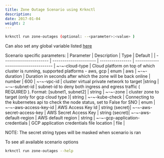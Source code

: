 ```yaml
---
title: Zone Outage Scenario using Krknctl
description: 
date: 2017-01-04
weight: 2
---
```


```bash
krknctl run zone-outages (optional: --<parameter>:<value> )
```

Can also set any global variable listed [here](../all-scenario-env-krknctl.md)


Scenario specific parameters: 
| Parameter      | Description    | Type      |  Default | 
| ----------------------- | ----------------------    | ----------------  | ------------------------------------ | 
~-~-cloud-type | Cloud platform on top of which cluster is running, supported platforms - aws,  gcp | enum | aws | 
~-~-duration | Duration in seconds after which the zone will be back online | number | 600 | 
~-~-vpc-id | cluster virtual private network to target |string | 
~-~-subnet-id | subnet-id to deny both ingress and egress traffic ( REQUIRED ). Format: [subnet1, subnet2]  | string | 
~-~-zone | cluster zone to target (only for gcp cloud type )| string | 
~-~-kube-check | Connecting to the kubernetes api to check the node status, set to False for SNO | enum |
~-~-aws-access-key-id | AWS Access Key Id | string (secret)| 
~-~-aws-secret-access-key | AWS Secret Access Key | string (secret)| 
~-~-aws-default-region | AWS default region | string | 
~-~-gcp-application-credentials | GCP application credentials file location | file | 

NOTE: The secret string types will be masked when scenario is ran

To see all available scenario options 
```bash
krknctl run zone-outages --help 
```